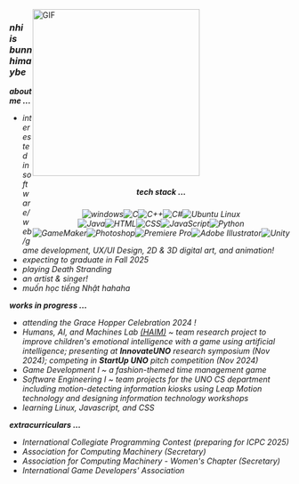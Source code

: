 <head>
    <link rel="stylesheet" href="styles.css">
</head>

<div style="float: right;" class="image-container">
  <img src="https://media.giphy.com/media/LpDiryMEixuceVyRMi/giphy.gif?cid=ecf05e47w54h3x63colhuydc5q8wcn1qj5btz9xiw5vx1rng&ep=v1_gifs_search&rid=giphy.gif" alt="GIF" width="300">
  
  <div style="float:; text-align: center;">
    <h5><em>tech stack ...</em</h5>
  </div>
  
  <div style="display: flex; flex-direction: row; justify-content: center;">
    <img alt="windows" src="https://skillicons.dev/icons?i=windows">
    <img alt="C" src="https://skillicons.dev/icons?i=c">
    <img alt="C++" src="https://skillicons.dev/icons?i=cpp">
    <img alt="C#" src="https://skillicons.dev/icons?i=cs">
    <img alt="Ubuntu Linux" src="https://skillicons.dev/icons?i=ubuntu">
  </div>
  
  <div style="display: flex; flex-direction: row; justify-content: center;">
    <img alt="Java" src="https://skillicons.dev/icons?i=java">
    <img alt="HTML" src="https://skillicons.dev/icons?i=html">
    <img alt="CSS" src="https://skillicons.dev/icons?i=css">
    <img alt="JavaScript" src="https://skillicons.dev/icons?i=js">
    <img alt="Python" src="https://skillicons.dev/icons?i=py">
  </div>
  
  <div style="display: flex; flex-direction: row; justify-content: center;">
    <img alt="GameMaker" src="https://skillicons.dev/icons?i=gamemakerstudio">
    <img alt="Photoshop" src="https://skillicons.dev/icons?i=ps">
    <img alt="Premiere Pro" src="https://skillicons.dev/icons?i=pr">
    <img alt="Adobe Illustrator" src="https://skillicons.dev/icons?i=ai">
    <img alt="Unity" src="https://skillicons.dev/icons?i=unity">
  </div>
  <style>
  .image-container img {
    display: block;
    margin-top: auto;
  }
  .image-container:after {
      content: "";
      display: table;
      clear: both;
  }
  </style>
</div>

<h3>nhi is <em>bunnhimaybe</em></h3>

_**about me ...**_
<ul>
  <li> interested in software/web/game development, UX/UI Design, 2D & 3D digital art, and animation! 
  <li> expecting to graduate in Fall 2025
  <li> playing Death Stranding
  <li> an artist & singer!
  <li> muốn học tiếng Nhật hahaha
</ul> 

_**works in progress ...**_
<ul>
  <li>attending the <em>Grace Hopper Celebration 2024</em> !
  <li><em>Humans, AI, and Machines Lab <a href="https://github.com/HAIM-LAB">(HAIM)</a></em> ~ team research project to improve children's emotional intelligence with a game using artificial intelligence; presenting at <b>InnovateUNO</b> research symposium (Nov 2024); competing in <b>StartUp UNO</b> pitch competition (Nov 2024)
  <li><em>Game Development I ~ </em>a fashion-themed time management game
  <li><em>Software Engineering I ~ </em>team projects for the UNO CS department including motion-detecting information kiosks using Leap Motion technology and designing information technology workshops
  <li>learning Linux, Javascript, and CSS
</ul>

_**extracurriculars ...**_
<ul>
  <li> International Collegiate Programming Contest (preparing for ICPC 2025)
  <li>Association for Computing Machinery (Secretary)
  <li>Association for Computing Machinery - Women's Chapter (Secretary)
  <li>International Game Developers' Association
</ul>

<!--
**bunnhimaybe/bunnhimaybe** is a ✨ _special_ ✨ repository because its `README.md` (this file) appears on your GitHub profile.

Here are some ideas to get you started:

- 🔭 I’m currently working on ...
- 🌱 I’m currently learning ...
- 👯 I’m looking to collaborate on ...
- 🤔 I’m looking for help with ...
- 💬 Ask me about ...
- 📫 How to reach me: ...
- 😄 Pronouns: ...
- ⚡ Fun fact: ...

<div id="header" align="center">
  <img src="https://media.giphy.com/media/WgncljJskOk6SsyiRz/giphy.gif" width="100"/>
</div>
-->
